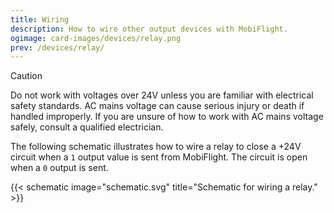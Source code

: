 ```yaml
---
title: Wiring
description: How to wire other output devices with MobiFlight.
ogimage: card-images/devices/relay.png
prev: /devices/relay/
---
```


> [!CAUTION]
> Do not work with voltages over 24V unless you are familiar with electrical safety standards. AC mains voltage can cause serious injury or death if handled improperly. If you are unsure of how to work with AC mains voltage safely, consult a qualified electrician.

The following schematic illustrates how to wire a relay to close a +24V circuit when a `1` output value is sent from MobiFlight. The circuit is open when a `0` output is sent.

{{< schematic image="schematic.svg" title="Schematic for wiring a relay." >}}
